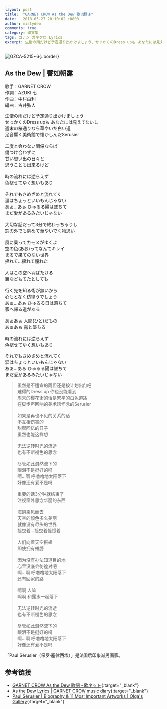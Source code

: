 ```yaml
---
layout: post
title:  "GARNET CROW As the Dew 歌词翻译"
date:   2018-05-27 20:10:02 +0800
author: mistydew
comments: true
category: 译文集
tags: コナン ガネクロ Lyrics
excerpt: 生憎の雨だけど予定通り出かけましょう、せっかくのDress upも あなたには見えてないし。週末の桜通りなら華やいだ白い道、足音響く美術館で懐かしんだSerusier。
---
```

![GZCA-5215~6](https://crowsub.github.io/assets/images/discography/album/GZCA-5215~6.jpg){:.border}

## As the Dew | 譬如朝露

歌手：GARNET CROW<br>
作詞：AZUKI 七<br>
作曲：中村由利<br>
編曲：古井弘人

<div class="lyric-original">
<p>
生憎の雨だけど予定通り出かけましょう<br>
せっかくのDress upも あなたには見えてないし<br>
週末の桜通りなら華やいだ白い道<br>
足音響く美術館で懐かしんだSerusier<br>
<br>
二度と会わない関係ならば<br>
傷つけ合わずに<br>
甘い想い出の日々と<br>
思うことも出来るけど<br>
<br>
時の流れには逆らえず<br>
色褪せてゆく想いもあり<br>
<br>
それでもさめざめと流れてく<br>
涙はちょっといいもんじゃない<br>
あぁ…あぁ ひゅるる陽は墜ちて<br>
まだ愛があるみたいじゃない<br>
<br>
大切な話だって3分で終わっちゃうし<br>
窓の外でも眺めて華やいでく物思い<br>
<br>
風に乗ってカモメがゆくよ<br>
空の色(あお)ってなんてキレイ<br>
まるで果てのない世界<br>
揺れて…揺れて憧れた<br>
<br>
人はこの空へ羽ばたける<br>
翼などもてたとしても<br>
<br>
行く先を知る術が無いから<br>
心もとなく彷徨うでしょう<br>
あぁ…あぁ ひゅるる日は落ちて<br>
家へ帰る道がある<br>
<br>
あぁあぁ 人間(ひと)だもの<br>
あぁあぁ 露と墜ちる<br>
<br>
時の流れには逆らえず<br>
色褪せてゆく想いもあり<br>
<br>
それでもさめざめと流れてく<br>
涙はちょっといいもんじゃない<br>
あぁ…あぁ ひゅるる陽は墜ちて<br>
まだ愛があるみたいじゃない
</p>
</div>

<div class="lyric-translation">
<blockquote>
虽然是不适宜的雨但还是按计划出门吧<br>
难得的Dress up 你也没能看到<br>
周末的樱花街的话是繁华的白色道路<br>
在脚步声回响的美术馆怀念的Serusier<br>
<br>
如果是再也不见的关系的话<br>
不互相伤害的<br>
甜蜜回忆的日子<br>
虽然也能这样想<br>
<br>
无法逆转时光的流逝<br>
也有不断褪色的思念<br>
<br>
尽管如此潸然流下的<br>
眼泪不是挺好的吗<br>
啊…啊 呼噜噜地太阳落下<br>
好像还有爱不是吗<br>
<br>
重要的话3分钟就结束了<br>
注视窗外思念华丽的东西<br>
<br>
海鸥乘风而去<br>
天空的颜色多么美丽<br>
就像没有尽头的世界<br>
摇曳着…摇曳着憧憬着<br>
<br>
人们向着天空振翅<br>
即使拥有翅膀<br>
<br>
因为没有办法知道目的地<br>
心里没底会彷徨对吧<br>
啊…啊 呼噜噜地太阳落下<br>
还有回家的路<br>
<br>
啊啊 人嘛<br>
啊啊 和露水一起落下<br>
<br>
无法逆转时光的流逝<br>
也有不断褪色的思念<br>
<br>
尽管如此潸然流下的<br>
眼泪不是挺好的吗<br>
啊…啊 呼噜噜地太阳落下<br>
好像还有爱不是吗
</blockquote>
</div>

「Paul Sérusier（保罗·塞律西埃）」是法国后印象派男画家。

## 参考链接

* [GARNET CROW As the Dew 歌詞 - 歌ネット](https://www.uta-net.com/song/90284){:target="_blank"}
* [As the Dew Lyrics \| GARNET CROW music diary](https://crowsub.github.io/lyrics/original/As%20the%20Dew.html){:target="_blank"}
* [Paul Sérusier \| Biography & 11 Most Important Artworks \| Olga's Gallery](https://www.freeart.com/gallery/s/serusier/serusier.html){:target="_blank"}
